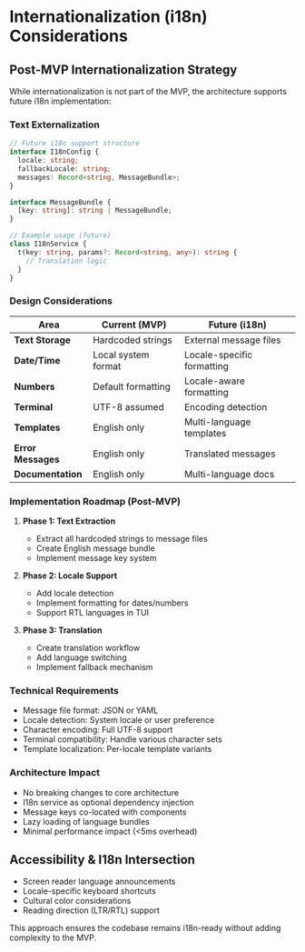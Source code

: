 # Internationalization (i18n) Considerations

## Post-MVP Internationalization Strategy

While internationalization is not part of the MVP, the architecture supports future i18n implementation:

### Text Externalization

```typescript
// Future i18n support structure
interface I18nConfig {
  locale: string;
  fallbackLocale: string;
  messages: Record<string, MessageBundle>;
}

interface MessageBundle {
  [key: string]: string | MessageBundle;
}

// Example usage (future)
class I18nService {
  t(key: string, params?: Record<string, any>): string {
    // Translation logic
  }
}
```

### Design Considerations

| Area               | Current (MVP)       | Future (i18n)              |
| ------------------ | ------------------- | -------------------------- |
| **Text Storage**   | Hardcoded strings   | External message files     |
| **Date/Time**      | Local system format | Locale-specific formatting |
| **Numbers**        | Default formatting  | Locale-aware formatting    |
| **Terminal**       | UTF-8 assumed       | Encoding detection         |
| **Templates**      | English only        | Multi-language templates   |
| **Error Messages** | English only        | Translated messages        |
| **Documentation**  | English only        | Multi-language docs        |

### Implementation Roadmap (Post-MVP)

1. **Phase 1: Text Extraction**
   - Extract all hardcoded strings to message files
   - Create English message bundle
   - Implement message key system

2. **Phase 2: Locale Support**
   - Add locale detection
   - Implement formatting for dates/numbers
   - Support RTL languages in TUI

3. **Phase 3: Translation**
   - Create translation workflow
   - Add language switching
   - Implement fallback mechanism

### Technical Requirements

- Message file format: JSON or YAML
- Locale detection: System locale or user preference
- Character encoding: Full UTF-8 support
- Terminal compatibility: Handle various character sets
- Template localization: Per-locale template variants

### Architecture Impact

- No breaking changes to core architecture
- I18n service as optional dependency injection
- Message keys co-located with components
- Lazy loading of language bundles
- Minimal performance impact (<5ms overhead)

## Accessibility & I18n Intersection

- Screen reader language announcements
- Locale-specific keyboard shortcuts
- Cultural color considerations
- Reading direction (LTR/RTL) support

This approach ensures the codebase remains i18n-ready without adding complexity to the MVP.
